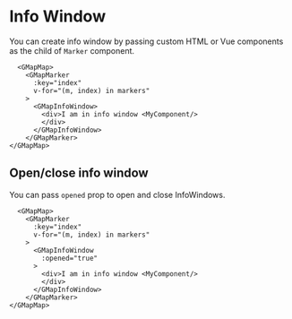 # Info Window
You can create info window by passing custom HTML or Vue components as the child of `Marker` component.
```vue
  <GMapMap>
    <GMapMarker
      :key="index"
      v-for="(m, index) in markers"
    >
      <GMapInfoWindow>
        <div>I am in info window <MyComponent/>
        </div>
      </GMapInfoWindow>
    </GMapMarker>
</GMapMap>
```

## Open/close info window
You can pass `opened` prop to open and close InfoWindows.

```vue{7}
  <GMapMap>
    <GMapMarker
      :key="index"
      v-for="(m, index) in markers"
    >
      <GMapInfoWindow
        :opened="true"
      >
        <div>I am in info window <MyComponent/>
        </div>
      </GMapInfoWindow>
    </GMapMarker>
</GMapMap>
```

